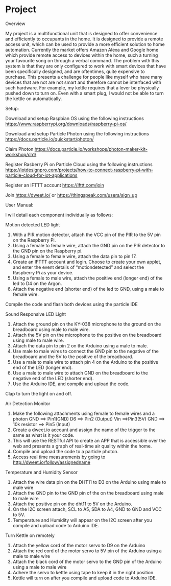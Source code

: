 # Project

Overview 

My project is a multifunctional unit that is designed to offer convenience and efficiently to occupants in the home. It is designed to provide a remote access unit, which can be used to provide a more efficient solution to home automation. Currently the market offers Amazon Alexa and Google home which provide remote access to devices within the home, such a turning your favourite song on through a verbal command. The problem with this system is that they are only configured to work with smart devices that have been specifically designed, and are oftentimes, quite expensive to purchase. This presents a challenge for people like myself who have many devices that are not are not smart and therefore cannot be interfaced with such hardware. For example, my kettle requires that a lever be physically pushed down to turn on. Even with a smart plug, I would not be able to turn the kettle on automatically.

Setup:

Download and setup Raspbian OS using the following instructions https://www.raspberrypi.org/downloads/raspberry-pi-os/

Download and setup Particle Photon using the following instructions https://docs.particle.io/quickstart/photon/

Claim Photon https://docs.particle.io/workshops/photon-maker-kit-workshop/ch1/

Register Rasberry Pi on Particle Cloud using the following instructions https://iotdesignpro.com/projects/how-to-connect-raspberry-pi-with-particle-cloud-for-iot-applications

Register an IFTTT account https://ifttt.com/join

Join https://dweet.io/ or https://thingspeak.com/users/sign_up


User Manual: 

I will detail each component individually as follows:

Motion detected LED light

1. With a PIR motion detector, attach the VCC pin of the PIR to the 5V pin on the Raspberry Pi.
2. Using a female to female wire, attach the GND pin on the PIR detector to the GND pin on the Raspberry pi.
3. Using a female to female wire, attach the data pin to pin 17.
4. Create an IFTTT account and login. Choose to create your own applet, and enter the event details of “motiondetected” and select the Raspberry Pi as your device.
5. Using a female to male wire, attach the positive end (longer end) of the led to D4 on the Argon.
6. Attach the negative end (shorter end) of the led to GND, using a male to female wire.

Compile the code and flash both devices using the particle IDE

Sound Responsive LED Light

1.	Attach the ground pin on the KY-038 microphone to the ground on the breadboard using male to male wire.
2.	Attach the 5V pin on the microphone to the positive on the breadboard using male to male wire.
3.	Attach the data pin to pin 2 on the Arduino using a male to male.
4.	Use male to male wires to connect the GND pin to the negative of the breadboard and the 5V to the positive of the breadboard.
5.	Use a male to male wire to attach pin 4 on the Arduino to the positive end of the LED (longer end).
6.	Use a male to male wire to attach GND on the breadboard to the negative end of the LED (shorter end).
7.	Use the Arduino IDE, and compile and upload the code.

Clap to turn the light on and off.

Air Detection Monitor

1. Make the following attachments using female to female wires and a photon
GND ==> Pin1(GND)
D6 ==> Pin2 (Output)
Vin ==>Pin3(5V)
GND ==> 10k resistor ==> Pin5 (Input)
2. Create a dweet.io account and assign the name of the trigger to the same as what is it your code. 
3. This will use the RESTful API to create an APP that is accessible over the web and presents a graph of real-time air quality within the home.
4. Compile and upload the code to a particle photon.
5. Access real time measurements by going to http://dweet.io/follow/assignedname

Temperature and Humidity Sensor

1.	Attach the wire data pin on the DHT11 to D3 on the Arduino using male to male wire
2.	Attach the GND pin to the GND pin of the on the breadboard using male to male wire
3.	Attach the positive pin on the dht11 to 5V on the Arduino.
4.	On the I2C screen attach, SCL to A5, SDA to A4, GND to GND and VCC to 5V.
5.	Temperature and Humidity will appear on the I2C screen after you compile and upload code to Arduino IDE.

Turn Kettle on remotely

1.	Attach the yellow cord of the motor servo to D9 on the Arduino
2.	Attach the red cord of the motor servo to 5V pin of the Arduino using a male to male wire
3.	Attach the black cord of the motor servo to the GND pin of the Arduino using a male to male wire
4.	Adhere the servo to kettle using tape to keep it in the right position.
5.	Kettle will turn on after you compile and upload code to Arduino IDE.







